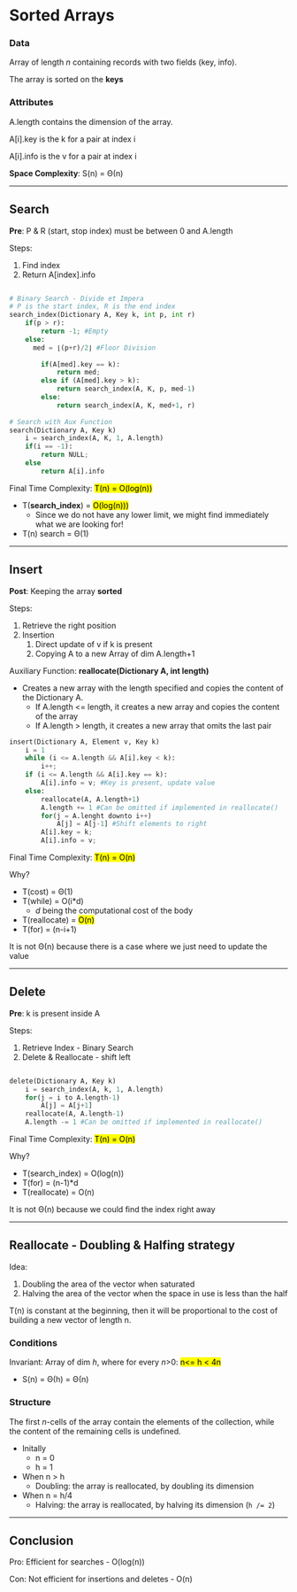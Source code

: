 
# Sorted Arrays

### Data

Array of length *n* containing records with two fields
(key, info).

The array is sorted on the **keys**


### Attributes

A.length contains the dimension of the array.

A[i].key is the k for a pair at index i

A[i].info is the v for a pair at index i

**Space Complexity**: S(n) = Θ(n)

---

## Search
**Pre**: P & R (start, stop index) must be between 0 and A.length

Steps:
1. Find index
2. Return A[index].info

```python

# Binary Search - Divide et Impera
# P is the start index, R is the end index
search_index(Dictionary A, Key k, int p, int r)
    if(p > r):
        return -1; #Empty
    else:
      med = ⌊(p+r)/2⌋ #Floor Division
        
        if(A[med].key == k):
            return med;
        else if (A[med].key > k):
            return search_index(A, K, p, med-1) 
        else:
            return search_index(A, K, med+1, r)
    
# Search with Aux Function
search(Dictionary A, Key k)
    i = search_index(A, K, 1, A.length)
    if(i == -1):
        return NULL;
    else
        return A[i].info
```
Final Time Complexity: <mark>T(n) = O(log(n))</mark>
* T(**search_index**) = <mark>O(log(n)))</mark>
    * Since we do not have any lower limit, we might find immediately what we are looking for!
* T(n) search = Θ(1)

---

## Insert
**Post**: Keeping the array **sorted**

Steps:
1. Retrieve the right position
2. Insertion
    1. Direct update of v if k is present
    2. Copying A to a new Array of dim A.length+1

Auxiliary Function: **reallocate(Dictionary A, int length)**
* Creates a new array with the length specified and copies
  the content of the Dictionary A.
    * If A.length <= length, it creates a new array and copies the content of the array
    * If A.length > length, it creates a new array that omits the last pair


```python
insert(Dictionary A, Element v, Key k)
    i = 1
    while (i <= A.length && A[i].key < k):
        i++;
    if (i <= A.length && A[i].key == k):
        A[i].info = v; #Key is present, update value
    else:
        reallocate(A, A.length+1)
        A.length += 1 #Can be omitted if implemented in reallocate()
        for(j = A.lenght downto i++)
            A[j] = A[j-1] #Shift elements to right
        A[i].key = k;
        A[i].info = v;
```
Final Time Complexity: <mark>T(n) = O(n)</mark>

Why?
* T(cost) = Θ(1)
* T(while) = O(i*d) 
  * *d* being the computational cost of the body
* T(reallocate) = <mark>O(n)</mark>
* T(for) = (n-i+1)

It is not Θ(n) because there is a case where we just need to update the value

---

## Delete
**Pre**: k is present inside A

Steps:
1. Retrieve Index - Binary Search
2. Delete & Reallocate - shift left

```python

delete(Dictionary A, Key k)
    i = search_index(A, k, 1, A.length)
    for(j = i to A.length-1)
        A[j] = A[j+1]
    reallocate(A, A.length-1)
    A.length -= 1 #Can be omitted if implemented in reallocate()

```

Final Time Complexity: <mark>T(n) = O(n)</mark>

Why?
* T(search_index) = O(log(n))
* T(for) = (n-1)*d
* T(reallocate) = O(n)

It is not Θ(n) because we could find the index right away

---

## Reallocate - Doubling & Halfing strategy

Idea: 
1. Doubling the area of the vector when saturated
2. Halving the area of the vector when the space in use is less than the half 

T(n) is constant at the beginning, then it will be proportional to the cost of building a new
vector of length n.

### Conditions
Invariant: Array of dim *h*, where for every *n*>0: <mark> n<= h < 4n</mark>
* S(n) = Θ(h) = Θ(n)


### Structure
The first *n*-cells of the array contain the elements of the collection, 
while the content of the remaining cells is undefined.
* Initally
  * n = 0
  * h = 1 
* When n > h
  * Doubling: the array is reallocated, by doubling its dimension
* When n = h/4
  * Halving: the array is reallocated, by halving its dimension (`h /= 2`)
---

## Conclusion

Pro: Efficient for searches - O(log(n))

Con: Not efficient for insertions and deletes - O(n)


